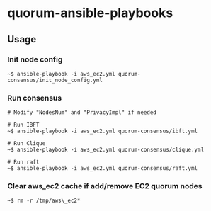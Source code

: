 # quorum-ansible-playbooks

## Usage

### Init node config
```
~$ ansible-playbook -i aws_ec2.yml quorum-consensus/init_node_config.yml
```

### Run consensus
```
# Modify "NodesNum" and "PrivacyImpl" if needed

# Run IBFT
~$ ansible-playbook -i aws_ec2.yml quorum-consensus/ibft.yml

# Run Clique
~$ ansible-playbook -i aws_ec2.yml quorum-consensus/clique.yml

# Run raft
~$ ansible-playbook -i aws_ec2.yml quorum-consensus/raft.yml

```

### Clear aws\_ec2 cache if add/remove EC2 quorum nodes
```
~$ rm -r /tmp/aws\_ec2*
```

